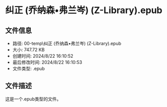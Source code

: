 ﻿# 纠正 (乔纳森•弗兰岑) (Z-Library).epub

## 文件信息
- 路径: 00-temp\纠正 (乔纳森•弗兰岑) (Z-Library).epub
- 大小: 747.72 KB
- 创建时间: 2024/8/22 16:10:52
- 最后修改时间: 2024/8/22 16:10:53
- 文件类型: .epub

## 文件描述
这是一个.epub类型的文件。

